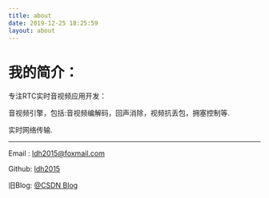 ```yaml
---
title: about
date: 2019-12-25 18:25:59
layout: about
---
```




# **我的简介：**

专注RTC实时音视频应用开发：

音视频引擎，包括:音视频编解码，回声消除，视频抗丢包，拥塞控制等.

实时网络传输.

------

Email :  ldh2015@foxmail.com

Github:  [ldh2015](https://github.com/ldh2015)

旧Blog:  [@CSDN Blog](https://blog.csdn.net/leichelle)

